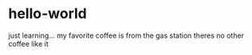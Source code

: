 # hello-world
just learning...
my favorite coffee is from the gas station
theres no other coffee like it
